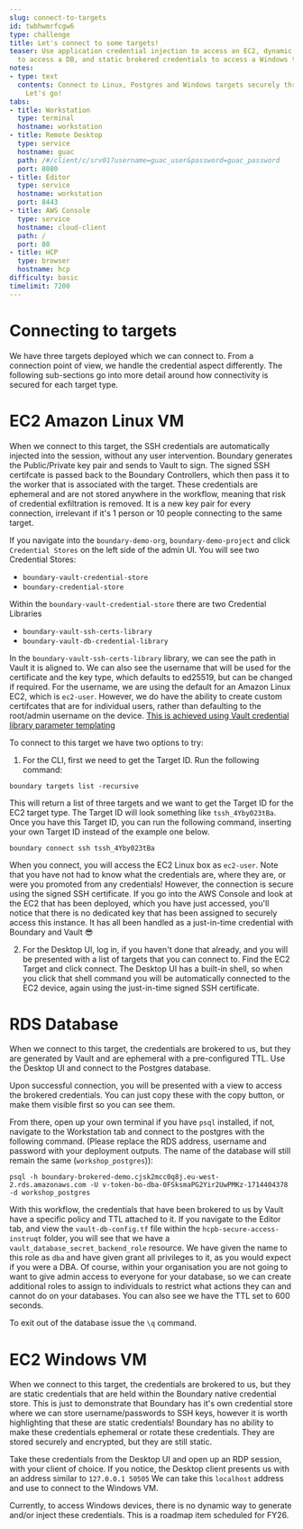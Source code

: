 ```yaml
---
slug: connect-to-targets
id: twbhwmrfcgw6
type: challenge
title: Let's connect to some targets!
teaser: Use application credential injection to access an EC2, dynamic brokered credentials
  to access a DB, and static brokered credentials to access a Windows target
notes:
- type: text
  contents: Connect to Linux, Postgres and Windows targets securely through Boundary.
    Let's go!
tabs:
- title: Workstation
  type: terminal
  hostname: workstation
- title: Remote Desktop
  type: service
  hostname: guac
  path: /#/client/c/srv01?username=guac_user&password=guac_password
  port: 8080
- title: Editor
  type: service
  hostname: workstation
  port: 8443
- title: AWS Console
  type: service
  hostname: cloud-client
  path: /
  port: 80
- title: HCP
  type: browser
  hostname: hcp
difficulty: basic
timelimit: 7200
---
```


Connecting to targets
=====================

We have three targets deployed which we can connect to. From a connection point of view, we handle the credential aspect differently. The following sub-sections go into more detail around how connectivity is secured for each target type.


EC2 Amazon Linux VM
====================

When we connect to this target, the SSH credentials are automatically injected into the session, without any user intervention. Boundary generates the Public/Private key pair and sends to Vault to sign. The signed SSH certifcate is passed back to the Boundary Controllers, which then pass it to the worker that is associated with the target. These credentials are ephemeral and are not stored anywhere in the workflow, meaning that risk of credential exfiltration is removed. It is a new key pair for every connection, irrelevant if it's 1 person or 10 people connecting to the same target.

If you navigate into the `boundary-demo-org`, `boundary-demo-project` and click `Credential Stores` on the left side of the admin UI. You will see two Credential Stores:

* `boundary-vault-credential-store`
* `boundary-credential-store`

Within the `boundary-vault-credential-store` there are two Credential Libraries

* `boundary-vault-ssh-certs-library`
* `boundary-vault-db-credential-library`

In the `boundary-vault-ssh-certs-library` library, we can see the path in Vault it is aligned to. We can also see the username that will be used for the certificate and the key type, which defaults to ed25519, but can be changed if required. For the username, we are using the default for an Amazon Linux EC2, which is `ec2-user`. However, we do have the ability to create custom certifcates that are for individual users, rather than defaulting to the root/admin username on the device. [This is achieved using Vault credential library parameter templating](https://developer.hashicorp.com/boundary/docs/concepts/domain-model/credential-libraries)

To connect to this target we have two options to try:

1. For the CLI, first we need to get the Target ID. Run the following command:

```
boundary targets list -recursive
```

This will return a list of three targets and we want to get the Target ID for the EC2 target type. The Target ID will look something like `tssh_4Yby023tBa`.
Once you have this Target ID, you can run the following command, inserting your own Target ID instead of the example one below.

```
boundary connect ssh tssh_4Yby023tBa
```

When you connect, you will access the EC2 Linux box as `ec2-user`. Note that you have not had to know what the credentials are, where they are, or were you promoted from any credentials! However, the connection is secure using the signed SSH certificate. If you go into the AWS Console and look at the EC2 that has been deployed, which you have just accessed, you'll notice that there is no dedicated key that has been assigned to securely access this instance. It has all been handled as a just-in-time credential with Boundary and Vault 😎

2. For the Desktop UI, log in, if you haven't done that already, and you will be presented with a list of targets that you can connect to. Find the EC2 Target and click connect. The Desktop UI has a built-in shell, so when you click that shell command you will be automatically connected to the EC2 device, again using the just-in-time signed SSH certificate.


RDS Database
============

When we connect to this target, the credentials are brokered to us, but they are generated by Vault and are ephemeral with a pre-configured TTL. Use the Desktop UI and connect to the Postgres database.

Upon successful connection, you will be presented with a view to access the brokered credentials. You can just copy these with the copy button, or make them visible first so you can see them.

From there, open up your own terminal if you have `psql` installed, if not, navigate to the Workstation tab and connect to the postgres with the following command. (Please replace the RDS address, username and password with your deployment outputs. The name of the database will still remain the same (`workshop_postgres`)): 

```
psql -h boundary-brokered-demo.cjsk2mcc0q8j.eu-west-2.rds.amazonaws.com -U v-token-bo-dba-0FSksmaPG2Yir2UwPMKz-1714404378 -d workshop_postgres
```

With this workflow, the credentials that have been brokered to us by Vault have a specific policy and TTL attached to it. If you navigate to the Editor tab, and view the `vault-db-config.tf` file within the `hcpb-secure-access-instruqt` folder, you will see that we have a `vault_database_secret_backend_role` resource. We have given the name to this role as `dba` and have given grant all privileges to it, as you would expect if you were a DBA. Of course, within your organisation you are not going to want to give admin access to everyone for your database, so we can create additional roles to assign to individuals to restrict what actions they can and cannot do on your databases. You can also see we have the TTL set to 600 seconds.

To exit out of the database issue the `\q` command.


EC2 Windows VM
==============

When we connect to this target, the credentials are brokered to us, but they are static credentials that are held within the Boundary native credential store. This is just to demonstrate that Boundary has it's own credential store where we can store username/passwords to SSH keys, however it is worth highlighting that these are static credentials! Boundary has no ability to make these credentials ephemeral or rotate these credentials. They are stored securely and encrypted, but they are still static.

Take these credentials from the Desktop UI and open up an RDP session, with your client of choice. If you notice, the Desktop client presents us with an address similar to `127.0.0.1 50505` We can take this `localhost` address and use to connect to the Windows VM.

Currently, to access Windows devices, there is no dynamic way to generate and/or inject these credentials. This is a roadmap item scheduled for FY26.